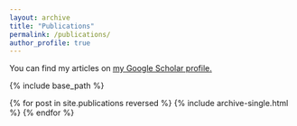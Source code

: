 ```yaml
---
layout: archive
title: "Publications"
permalink: /publications/
author_profile: true
---
```


You can find my articles on <u><a href="{{https://scholar.google.com/citations?user=5Bk9qNYAAAAJ&hl=en}}">my Google Scholar profile</a>.</u>

{% include base_path %}

{% for post in site.publications reversed %}
  {% include archive-single.html %}
{% endfor %}
